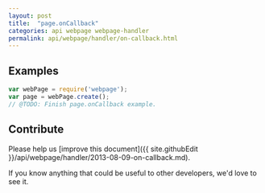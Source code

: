 ```yaml
---
layout: post
title:  "page.onCallback"
categories: api webpage webpage-handler
permalink: api/webpage/handler/on-callback.html
---
```


## Examples

```javascript
var webPage = require('webpage');
var page = webPage.create();
// @TODO: Finish page.onCallback example.
```

## Contribute

Please help us [improve this document]({{ site.githubEdit }}/api/webpage/handler/2013-08-09-on-callback.md).

If you know anything that could be useful to other developers, we'd love to see it.


